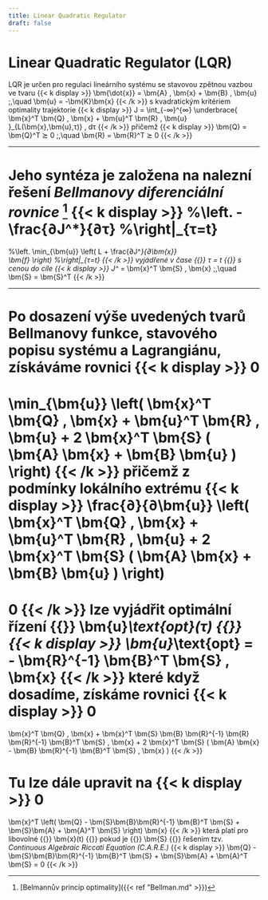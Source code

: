 ```yaml
---
title: Linear Quadratic Regulator
draft: false
---
```


Linear Quadratic Regulator (LQR)
================================

LQR je určen pro regulaci lineárního systému se stavovou zpětnou vazbou ve tvaru
{{< k display >}}
\bm{\dot{x}} = \bm{A} \, \bm{x} + \bm{B} \, \bm{u} \;,\quad \bm{u} = -\bm{K}\bm{x}
{{< /k >}}
s kvadratickým kritériem optimality trajektorie
{{< k display >}}
J = \int_{-∞}^{∞}
\underbrace{
\bm{x}^T \bm{Q} \, \bm{x} + \bm{u}^T \bm{R} \, \bm{u}
}_{L(\bm{x},\bm{u},τ)} \, dτ
{{< /k >}}
přičemž
{{< k display >}}
\bm{Q} = \bm{Q}^T ⪰ 0
\;,\quad 
\bm{R} = \bm{R}^T ⪰ 0
{{< /k >}}

---

Jeho syntéza je založena na nalezní řešení *Bellmanovy diferenciální rovnice* [^1]
{{< k display >}}
%\left.
-\frac{∂J^*}{∂τ}
%\right|_{τ=t}
=
%\left.
\min_{\bm{u}} \left(
	L
	+
	\frac{∂J^*}{∂\bm{x}}	
	\bm{f}
\right)
%\right|_{τ=t}
{{< /k >}}
vyjádřené v čase {{<k>}} τ = t {{</k>}} s cenou do cíle
{{< k display >}}
J^* = \bm{x}^T \bm{S} \, \bm{x} \;,\quad \bm{S} = \bm{S}^T
{{< /k >}}

---

Po dosazení výše uvedených tvarů Bellmanovy funkce, stavového popisu systému a Lagrangiánu, získáváme rovnici
{{< k display >}}
0
=
\min_{\bm{u}} \left(
\bm{x}^T \bm{Q} \, \bm{x} + \bm{u}^T \bm{R} \, \bm{u} + 2 \bm{x}^T \bm{S} ( \bm{A} \bm{x} + \bm{B} \bm{u} )
\right)
{{< /k >}}
přičemž z podmínky lokálního extrému
{{< k display >}}
\frac{∂}{∂\bm{u}} \left(
\bm{x}^T \bm{Q} \, \bm{x} + \bm{u}^T \bm{R} \, \bm{u} + 2 \bm{x}^T \bm{S} ( \bm{A} \bm{x} + \bm{B} \bm{u} )
\right) 
=
0
{{< /k >}}
lze vyjádřit optimální řízení {{<k>}} \bm{u}_\text{opt}(τ) {{</k>}}
{{< k display >}}
\bm{u}_\text{opt} = - \bm{R}^{-1} \bm{B}^T \bm{S} \, \bm{x} 
{{< /k >}}
které když dosadíme, získáme rovnici
{{< k display >}}
0
=
\bm{x}^T \bm{Q} \, \bm{x} + \bm{x}^T \bm{S} \bm{B} \bm{R}^{-1} \bm{R} \bm{R}^{-1} \bm{B}^T \bm{S} \, \bm{x} + 2 \bm{x}^T \bm{S} ( \bm{A} \bm{x} - \bm{B} \bm{R}^{-1} \bm{B}^T \bm{S} \, \bm{x} )
{{< /k >}}

Tu lze dále upravit na
{{< k display >}}
0
=
\bm{x}^T \left(
	\bm{Q} - \bm{S}\bm{B}\bm{R}^{-1} \bm{B}^T \bm{S} + \bm{S}\bm{A} + \bm{A}^T \bm{S}
\right) \bm{x}
{{< /k >}}
která platí pro libovolné {{<k>}} \bm{x}(t) {{</k>}} pokud je {{<k>}} \bm{S} {{</k>}} řešením tzv. *Continuous Algebraic Riccati Equation (C.A.R.E.)*
{{< k display >}}
\bm{Q} - \bm{S}\bm{B}\bm{R}^{-1} \bm{B}^T \bm{S} + \bm{S}\bm{A} + \bm{A}^T \bm{S}
= 0
{{< /k >}}

[^1]: [Belmannův princip optimality]({{< ref "Bellman.md" >}})